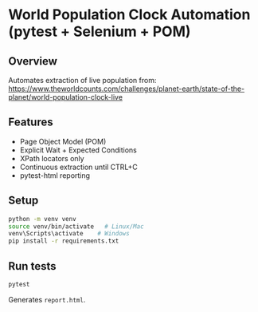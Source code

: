 # World Population Clock Automation (pytest + Selenium + POM)

## Overview
Automates extraction of live population from:
https://www.theworldcounts.com/challenges/planet-earth/state-of-the-planet/world-population-clock-live

## Features
- Page Object Model (POM)
- Explicit Wait + Expected Conditions
- XPath locators only
- Continuous extraction until CTRL+C
- pytest-html reporting

## Setup
```bash
python -m venv venv
source venv/bin/activate   # Linux/Mac
venv\Scripts\activate    # Windows
pip install -r requirements.txt
```

## Run tests
```bash
pytest
```
Generates `report.html`.

